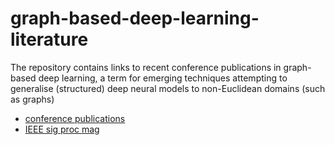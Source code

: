 # graph-based-deep-learning-literature

The repository contains links to recent conference publications in graph-based deep learning, a term for emerging techniques attempting to generalise (structured) deep neural models to non-Euclidean domains (such as graphs)

- [conference publications](https://github.com/naganandy/graph-based-deep-learning-literature/blob/master/conference-publications/README.md)
- [IEEE sig proc mag](https://docs.google.com/uc?export=download&id=0B-aDWjDc-gnnb2w4M2hma0NvV0U)
